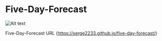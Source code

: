 # Five-Day-Forecast

![Alt text](https://i.imgur.com/4VIHGlY.png)

Five-Day-Forecast URL (https://serge2233.github.io/five-day-forecast/)
